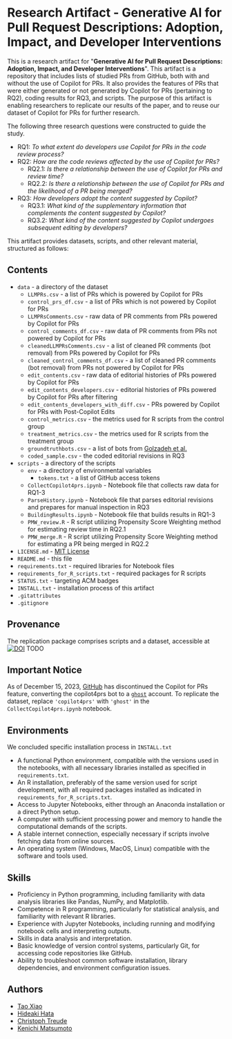 # Research Artifact - Generative AI for Pull Request Descriptions: Adoption, Impact, and Developer Interventions

This is a research artifact for "**Generative AI for Pull Request Descriptions: Adoption, Impact, and Developer Interventions**". This artifact is a repository that includes lists of studied PRs from GitHub, both with and without the use of Copilot for PRs. It also provides the features of PRs that were either generated or not generated by Copilot for PRs (pertaining to RQ2), coding results for RQ3, and scripts. The purpose of this artifact is enabling researchers to replicate our results of the paper, and to reuse our dataset of Copilot for PRs for further research.

The following three research questions were constructed to guide the study.
* RQ1: *To what extent do developers use Copilot for PRs in the code review process?*
* RQ2: *How are the code reviews affected by the use of Copilot for PRs?*
    * RQ2.1: *Is there a relationship between the use of Copilot for PRs and review time?*
    * RQ2.2: *Is there a relationship between the use of Copilot for PRs and the likelihood of a PR being merged?*
* RQ3: *How developers adopt the content suggested by Copilot?*
    * RQ3.1: *What kind of the supplementary information that complements the content suggested by Copilot?*
    * RQ3.2: *What kind of the content suggested by Copilot undergoes subsequent editing by developers?*

This artifact provides datasets, scripts, and other relevant material, structured as follows:
## Contents
* `data` - a directory of the dataset
  * `LLMPRs.csv` - a list of PRs which is powered by Copilot for PRs
  * `control_prs_df.csv` - a list of PRs which is not powered by Copilot for PRs
  * `LLMPRsComments.csv` - raw data of PR comments from PRs powered by Copilot for PRs
  * `control_comments_df.csv` - raw data of PR comments from PRs not powered by Copilot for PRs
  * `cleanedLLMPRsComments.csv` - a list of cleaned PR comments (bot removal) from PRs powered by Copilot for PRs
  * `cleaned_control_comments_df.csv` - a list of cleaned PR comments (bot removal) from PRs not powered by Copilot for PRs
  * `edit_contents.csv` - raw data of editorial histories of PRs powered by Copilot for PRs
  * `edit_contents_developers.csv` - editorial histories of PRs powered by Copilot for PRs after filtering
  * `edit_contents_developers_with_diff.csv` - PRs powered by Copilot for PRs with Post-Copilot Edits
  * `control_metrics.csv` - the metrics used for R scripts from the control group
  * `treatment_metrics.csv` - the metrics used for R scripts from the treatment group
  * `groundtruthbots.csv` - a list of bots from [Golzadeh et al.](https://doi.org/10.1145/3528228.3528406)
  * `coded_sample.csv` - the coded editorial revisions in RQ3
* `scripts` - a directory of the scripts
  * `env` - a directory of environmental variables
    * `tokens.txt` - a list of GitHub access tokens
  * `CollectCopilot4prs.ipynb` - Notebook file that collects raw data for RQ1-3
  * `ParseHistory.ipynb` - Notebook file that parses editorial revisions and prepares for manual inspection in RQ3
  * `BuildingResults.ipynb` - Notebook file that builds results in RQ1-3
  * `PMW_review.R` - R script utilizing Propensity Score Weighting method for estimating review time in RQ2.1
  * `PMW_merge.R` - R script utilizing Propensity Score Weighting method for estimating a PR being merged in RQ2.2
* `LICENSE.md` - [MIT License](https://opensource.org/licenses/mit/)
* `README.md` - this file
* `requirements.txt` - required libraries for Notebook files
* `requirements_for_R_scripts.txt` - required packages for R scripts
* `STATUS.txt` - targeting ACM badges
* `INSTALL.txt` - installation process of this artifact
* `.gitattributes` 
* `.gitignore`


## Provenance
The replication package comprises scripts and a dataset, accessible at [![DOI](https://zenodo.org/badge/DOI/10.5281/zenodo.8387774.svg)](https://doi.org/10.5281/zenodo.8387774) TODO

## Important Notice
As of December 15, 2023, [GitHub](https://gist.github.com/idan/325676d192b32f169b032fde2d866c2c#github-next--technical-preview-sunsets) has discontinued the Copilot for PRs feature, converting the copilot4prs bot to a [`ghost`](https://github.com/ghost) account. To replicate the dataset, replace `'copilot4prs'` with `'ghost'` in the `CollectCopilot4prs.ipynb` notebook.

## Environments

We concluded specific installation process in `INSTALL.txt`
- A functional Python environment, compatible with the versions used in the notebooks, with all necessary libraries installed as specified in `requirements.txt`.
- An R installation, preferably of the same version used for script development, with all required packages installed as indicated in `requirements_for_R_scripts.txt`.
- Access to Jupyter Notebooks, either through an Anaconda installation or a direct Python setup.
- A computer with sufficient processing power and memory to handle the computational demands of the scripts.
- A stable internet connection, especially necessary if scripts involve fetching data from online sources.
- An operating system (Windows, MacOS, Linux) compatible with the software and tools used.

## Skills

- Proficiency in Python programming, including familiarity with data analysis libraries like Pandas, NumPy, and Matplotlib.
- Competence in R programming, particularly for statistical analysis, and familiarity with relevant R libraries.
- Experience with Jupyter Notebooks, including running and modifying notebook cells and interpreting outputs.
- Skills in data analysis and interpretation.
- Basic knowledge of version control systems, particularly Git, for accessing code repositories like GitHub.
- Ability to troubleshoot common software installation, library dependencies, and environment configuration issues.


## Authors
* [Tao Xiao](https://tao-xiao.github.io/)
* [Hideaki Hata](https://hideakihata.github.io/)
* [Christoph Treude](http://ctreude.ca/)
* [Kenichi Matsumoto](https://matsumotokenichi.github.io/)

